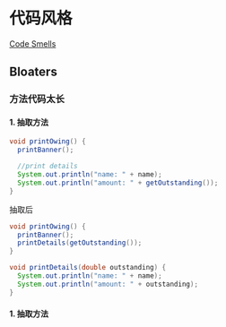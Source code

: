 # 代码风格
[Code Smells](https://sourcemaking.com/refactoring/smells)
## Bloaters
### 方法代码太长
#### 1. 抽取方法
``` java
void printOwing() {
  printBanner();

  //print details
  System.out.println("name: " + name);
  System.out.println("amount: " + getOutstanding());
}
```
抽取后
``` java
void printOwing() {
  printBanner();
  printDetails(getOutstanding());
}

void printDetails(double outstanding) {
  System.out.println("name: " + name);
  System.out.println("amount: " + outstanding);
}
```
#### 1. 抽取方法
